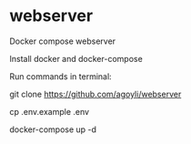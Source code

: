 # webserver
Docker compose webserver

Install docker and docker-compose

Run commands in terminal:

git clone https://github.com/agoyli/webserver

cp .env.example .env

docker-compose up -d



